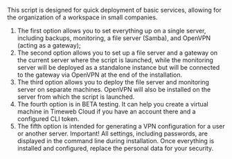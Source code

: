 This script is designed for quick deployment of basic services, allowing for the organization of a workspace in small companies.
1) The first option allows you to set everything up on a single server, including backups, monitoring, a file server (Samba), and OpenVPN (acting as a gateway);
2) The second option allows you to set up a file server and a gateway on the current server where the script is launched, while the monitoring server will be deployed as a standalone instance but will be connected to the gateway via OpenVPN at the end of the installation.
3) The third option allows you to deploy the file server and monitoring server on separate machines. OpenVPN will also be installed on the server from which the script is launched.
4) The fourth option is in BETA testing. It can help you create a virtual machine in Timeweb Cloud if you have an account there and a configured CLI token.
5) The fifth option is intended for generating a VPN configuration for a user or another server.
Important! All settings, including passwords, are displayed in the command line during installation. Once everything is installed and configured, replace the personal data for your security.

